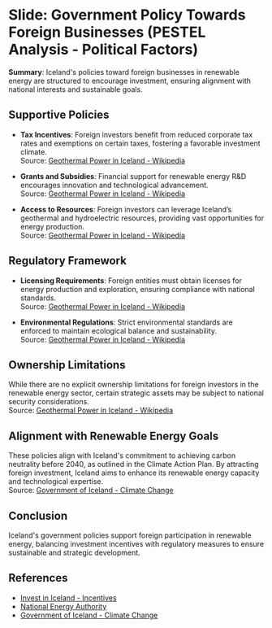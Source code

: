 
# Slide: Government Policy Towards Foreign Businesses (PESTEL Analysis - Political Factors)

**Summary**: Iceland's policies toward foreign businesses in renewable energy are structured to encourage investment, ensuring alignment with national interests and sustainable goals.

## Supportive Policies
- **Tax Incentives**: Foreign investors benefit from reduced corporate tax rates and exemptions on certain taxes, fostering a favorable investment climate.  
Source: [Geothermal Power in Iceland - Wikipedia](https://en.wikipedia.org/wiki/Geothermal_power_in_Iceland)

- **Grants and Subsidies**: Financial support for renewable energy R&D encourages innovation and technological advancement.  
Source: [Geothermal Power in Iceland - Wikipedia](https://en.wikipedia.org/wiki/Geothermal_power_in_Iceland)

- **Access to Resources**: Foreign investors can leverage Iceland’s geothermal and hydroelectric resources, providing vast opportunities for energy production.  
Source: [Geothermal Power in Iceland - Wikipedia](https://en.wikipedia.org/wiki/Geothermal_power_in_Iceland)

## Regulatory Framework
- **Licensing Requirements**: Foreign entities must obtain licenses for energy production and exploration, ensuring compliance with national standards.  
Source: [Geothermal Power in Iceland - Wikipedia](https://en.wikipedia.org/wiki/Geothermal_power_in_Iceland)

- **Environmental Regulations**: Strict environmental standards are enforced to maintain ecological balance and sustainability.  
Source: [Geothermal Power in Iceland - Wikipedia](https://en.wikipedia.org/wiki/Geothermal_power_in_Iceland)

## Ownership Limitations
While there are no explicit ownership limitations for foreign investors in the renewable energy sector, certain strategic assets may be subject to national security considerations.  
Source: [Geothermal Power in Iceland - Wikipedia](https://en.wikipedia.org/wiki/Geothermal_power_in_Iceland)

## Alignment with Renewable Energy Goals
These policies align with Iceland's commitment to achieving carbon neutrality before 2040, as outlined in the Climate Action Plan. By attracting foreign investment, Iceland aims to enhance its renewable energy capacity and technological expertise.  
Source: [Government of Iceland - Climate Change](https://www.government.is/topics/environment-climate-and-nature-protection/climate-change/)

## Conclusion
Iceland's government policies support foreign participation in renewable energy, balancing investment incentives with regulatory measures to ensure sustainable and strategic development.

## References
- [Invest in Iceland - Incentives](https://www.invest.is/doing-business/incentives)
- [National Energy Authority](https://nea.is/)
- [Government of Iceland - Climate Change](https://www.government.is/topics/environment-climate-and-nature-protection/climate-change/)
